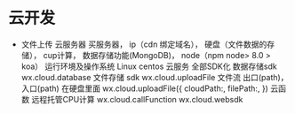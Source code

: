 # 云开发

- 文件上传
    云服务器 买服务器， ip（cdn 绑定域名）， 硬盘（文件数据的存储）， cup计算， 数据存储功能(MongoDB)， node（npm node> 8.0 > koa） 运行环境及操作系统 Linux centos
    云服务 全部SDK化
    数据存储sdk wx.cloud.database
    文件存储 sdk wx.cloud.uploadFile
        文件流 出口(path)， 入口(path) 在硬盘里面
        wx.cloud.uploadFile({
            cloudPath:,
            filePath:,
        })
    云函数 远程托管CPU计算 wx.cloud.callFunction
    wx.cloud.websdk
